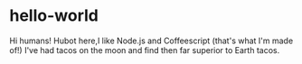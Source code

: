 # hello-world
Hi humans!
Hubot here,I like Node.js and Coffeescript (that's what I'm made of!)
I've had tacos on the moon and find then far superior to Earth tacos.
